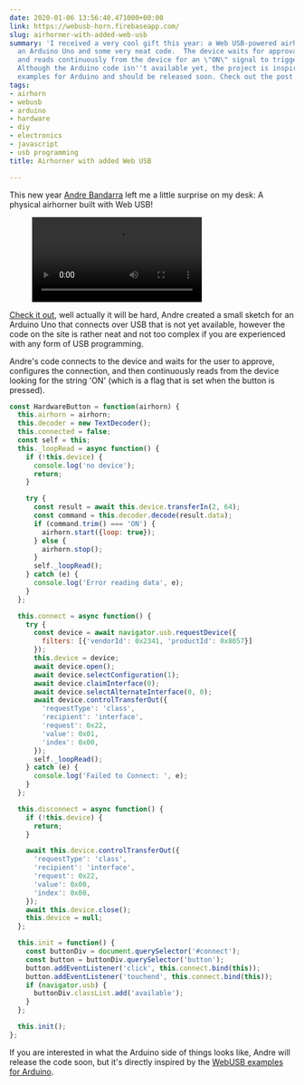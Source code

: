 ```yaml
---
date: 2020-01-06 13:56:40.471000+00:00
link: https://webusb-horn.firebaseapp.com/
slug: airhorner-with-added-web-usb
summary: 'I received a very cool gift this year: a Web USB-powered airhorn! It uses
  an Arduino Uno and some very neat code.  The device waits for approval, configures,
  and reads continuously from the device for an \"ON\" signal to trigger the horn.
  Although the Arduino code isn''t available yet, the project is inspired by the WebUSB
  examples for Arduino and should be released soon. Check out the post and the demo.'
tags:
- airhorn
- webusb
- arduino
- hardware
- diy
- electronics
- javascript
- usb programming
title: Airhorner with added Web USB

---
```


This new year [Andre Bandarra](https://twitter.com/andreban) left me a little surprise on my desk: A physical airhorner built with Web USB!

<figure><video src="/videos/2020-01-06-airhorner-with-added-web-usb-0.mp4" alt="Airhorner with usb" controls></video></figure>

[Check it out](https://webusb-horn.firebaseapp.com/), well actually it will be hard, Andre created a small sketch for an Arduino Uno that connects over USB that is not yet available, however the code on the site is rather neat and not too complex if you are experienced with any form of USB programming.

Andre's code connects to the device and waits for the user to approve, configures the connection, and then continuously reads from the device looking for the string 'ON' (which is a flag that is set when the button is pressed).

```Javascript
const HardwareButton = function(airhorn) {
  this.airhorn = airhorn;
  this.decoder = new TextDecoder();
  this.connected = false;
  const self = this;
  this._loopRead = async function() {
    if (!this.device) {
      console.log('no device');
      return;
    }

    try {
      const result = await this.device.transferIn(2, 64);
      const command = this.decoder.decode(result.data);
      if (command.trim() === 'ON') {
        airhorn.start({loop: true});
      } else {
        airhorn.stop();
      }
      self._loopRead();
    } catch (e) {
      console.log('Error reading data', e);
    }
  };

  this.connect = async function() {
    try {
      const device = await navigator.usb.requestDevice({
        filters: [{'vendorId': 0x2341, 'productId': 0x8057}]
      });
      this.device = device;
      await device.open();
      await device.selectConfiguration(1);
      await device.claimInterface(0);
      await device.selectAlternateInterface(0, 0);
      await device.controlTransferOut({
        'requestType': 'class',
        'recipient': 'interface',
        'request': 0x22,
        'value': 0x01,
        'index': 0x00,
      });
      self._loopRead();
    } catch (e) {
      console.log('Failed to Connect: ', e);
    }
  };

  this.disconnect = async function() {
    if (!this.device) {
      return;
    }

    await this.device.controlTransferOut({
      'requestType': 'class',
      'recipient': 'interface',
      'request': 0x22,
      'value': 0x00,
      'index': 0x00,
    });
    await this.device.close();
    this.device = null;
  };

  this.init = function() {
    const buttonDiv = document.querySelector('#connect');
    const button = buttonDiv.querySelector('button');
    button.addEventListener('click', this.connect.bind(this));
    button.addEventListener('touchend', this.connect.bind(this));
    if (navigator.usb) {
      buttonDiv.classList.add('available');
    }
  };

  this.init();
};
```
If you are interested in what the Arduino side of things looks like, Andre will release the code soon, but it's directly inspired by the [WebUSB examples for Arduino](https://github.com/webusb/arduino).
